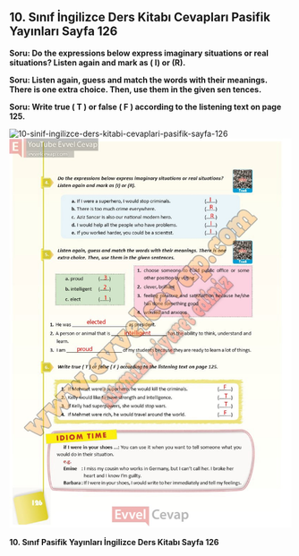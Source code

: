 ## 10. Sınıf İngilizce Ders Kitabı Cevapları Pasifik Yayınları Sayfa 126

**Soru: Do the expressions below express imaginary situations or real situations? Listen again and mark as ( I) or (R).**

**Soru: Listen again, guess and match the words with their meanings. There is one extra choice. Then, use them in the given sen tences.**

**Soru: Write true ( T ) or false ( F ) according to the listening text on page 125.**

![10-sinif-ingilizce-ders-kitabi-cevaplari-pasifik-sayfa-126]()![10-sinif-ingilizce-ders-kitabi-cevaplari-pasifik-sayfa-126](./image1.webp)

**10. Sınıf Pasifik Yayınları İngilizce Ders Kitabı Sayfa 126**